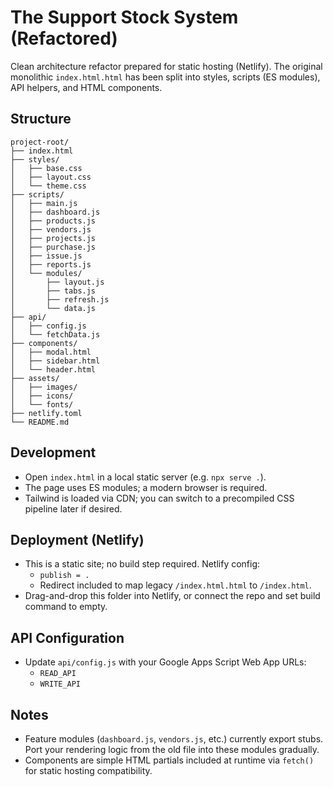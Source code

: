 # The Support Stock System (Refactored)

Clean architecture refactor prepared for static hosting (Netlify). The original monolithic `index.html.html` has been split into styles, scripts (ES modules), API helpers, and HTML components.

## Structure

```
project-root/
├── index.html
├── styles/
│   ├── base.css
│   ├── layout.css
│   └── theme.css
├── scripts/
│   ├── main.js
│   ├── dashboard.js
│   ├── products.js
│   ├── vendors.js
│   ├── projects.js
│   ├── purchase.js
│   ├── issue.js
│   ├── reports.js
│   └── modules/
│       ├── layout.js
│       ├── tabs.js
│       ├── refresh.js
│       └── data.js
├── api/
│   ├── config.js
│   └── fetchData.js
├── components/
│   ├── modal.html
│   ├── sidebar.html
│   └── header.html
├── assets/
│   ├── images/
│   ├── icons/
│   └── fonts/
├── netlify.toml
└── README.md
```

## Development

- Open `index.html` in a local static server (e.g. `npx serve .`).
- The page uses ES modules; a modern browser is required.
- Tailwind is loaded via CDN; you can switch to a precompiled CSS pipeline later if desired.

## Deployment (Netlify)

- This is a static site; no build step required. Netlify config:
  - `publish = .`
  - Redirect included to map legacy `/index.html.html` to `/index.html`.
- Drag-and-drop this folder into Netlify, or connect the repo and set build command to empty.

## API Configuration

- Update `api/config.js` with your Google Apps Script Web App URLs:
  - `READ_API`
  - `WRITE_API`

## Notes

- Feature modules (`dashboard.js`, `vendors.js`, etc.) currently export stubs. Port your rendering logic from the old file into these modules gradually.
- Components are simple HTML partials included at runtime via `fetch()` for static hosting compatibility.

